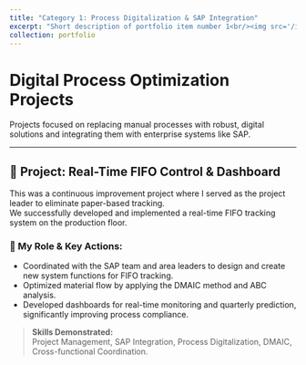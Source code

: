 ```yaml
---
title: "Category 1: Process Digitalization & SAP Integration"
excerpt: "Short description of portfolio item number 1<br/><img src='/images/500x300.png'>"
collection: portfolio
---
```


# Digital Process Optimization Projects

Projects focused on replacing manual processes with robust, digital solutions and integrating them with enterprise systems like SAP.

---

## 📌 Project: Real-Time FIFO Control & Dashboard

This was a continuous improvement project where I served as the project leader to eliminate paper-based tracking.  
We successfully developed and implemented a real-time FIFO tracking system on the production floor.

### 🔧 My Role & Key Actions:

- Coordinated with the SAP team and area leaders to design and create new system functions for FIFO tracking.
- Optimized material flow by applying the DMAIC method and ABC analysis.
- Developed dashboards for real-time monitoring and quarterly prediction, significantly improving process compliance.

> **Skills Demonstrated:**  
> Project Management, SAP Integration, Process Digitalization, DMAIC, Cross-functional Coordination.

